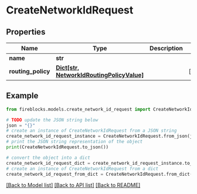 # CreateNetworkIdRequest


## Properties

Name | Type | Description | Notes
------------ | ------------- | ------------- | -------------
**name** | **str** |  | 
**routing_policy** | [**Dict[str, NetworkIdRoutingPolicyValue]**](NetworkIdRoutingPolicyValue.md) |  | [optional] 

## Example

```python
from fireblocks.models.create_network_id_request import CreateNetworkIdRequest

# TODO update the JSON string below
json = "{}"
# create an instance of CreateNetworkIdRequest from a JSON string
create_network_id_request_instance = CreateNetworkIdRequest.from_json(json)
# print the JSON string representation of the object
print(CreateNetworkIdRequest.to_json())

# convert the object into a dict
create_network_id_request_dict = create_network_id_request_instance.to_dict()
# create an instance of CreateNetworkIdRequest from a dict
create_network_id_request_from_dict = CreateNetworkIdRequest.from_dict(create_network_id_request_dict)
```
[[Back to Model list]](../README.md#documentation-for-models) [[Back to API list]](../README.md#documentation-for-api-endpoints) [[Back to README]](../README.md)


